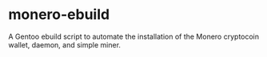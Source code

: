 # monero-ebuild
A Gentoo ebuild script to automate the installation of the Monero cryptocoin wallet, daemon, and simple miner.
